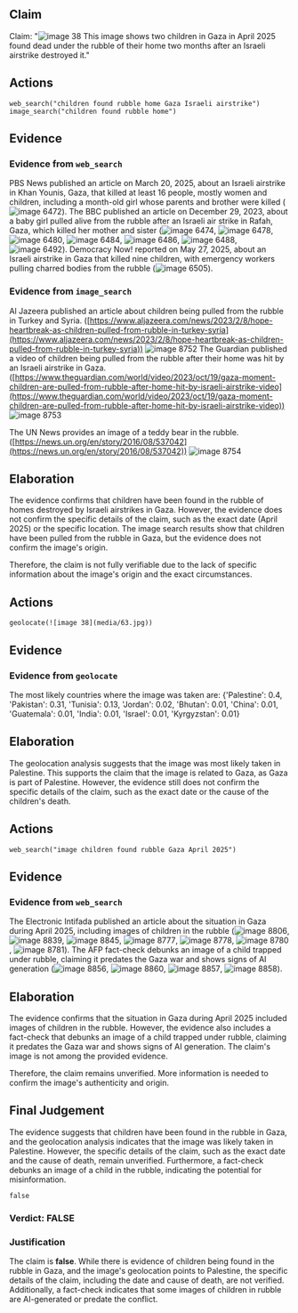 ## Claim
Claim: "![image 38](media/63.jpg) This image shows two children in Gaza in April 2025 found dead under the rubble of their home two months after an Israeli airstrike destroyed it."

## Actions
```
web_search("children found rubble home Gaza Israeli airstrike")
image_search("children found rubble home")
```

## Evidence
### Evidence from `web_search`
PBS News published an article on March 20, 2025, about an Israeli airstrike in Khan Younis, Gaza, that killed at least 16 people, mostly women and children, including a month-old girl whose parents and brother were killed (![image 6472](media/2025-08-29_19-54-1756497295-024126.jpg)). The BBC published an article on December 29, 2023, about a baby girl pulled alive from the rubble after an Israeli air strike in Rafah, Gaza, which killed her mother and sister (![image 6474](media/2025-08-29_19-55-1756497302-077142.jpg), ![image 6478](media/2025-08-29_19-55-1756497303-065916.jpg), ![image 6480](media/2025-08-29_19-55-1756497303-443718.jpg), ![image 6484](media/2025-08-29_19-55-1756497304-065669.jpg), ![image 6486](media/2025-08-29_19-55-1756497304-582401.jpg), ![image 6488](media/2025-08-29_19-55-1756497305-099235.jpg), ![image 6492](media/2025-08-29_19-55-1756497306-463528.jpg)). Democracy Now! reported on May 27, 2025, about an Israeli airstrike in Gaza that killed nine children, with emergency workers pulling charred bodies from the rubble (![image 6505](media/2025-08-29_19-55-1756497313-117806.jpg)).


### Evidence from `image_search`
Al Jazeera published an article about children being pulled from the rubble in Turkey and Syria. ([https://www.aljazeera.com/news/2023/2/8/hope-heartbreak-as-children-pulled-from-rubble-in-turkey-syria](https://www.aljazeera.com/news/2023/2/8/hope-heartbreak-as-children-pulled-from-rubble-in-turkey-syria)) ![image 8752](media/2025-08-30_00-08-1756512530-233003.jpg) The Guardian published a video of children being pulled from the rubble after their home was hit by an Israeli airstrike in Gaza. ([https://www.theguardian.com/world/video/2023/oct/19/gaza-moment-children-are-pulled-from-rubble-after-home-hit-by-israeli-airstrike-video](https://www.theguardian.com/world/video/2023/oct/19/gaza-moment-children-are-pulled-from-rubble-after-home-hit-by-israeli-airstrike-video)) ![image 8753](media/2025-08-30_00-08-1756512530-366370.jpg)

The UN News provides an image of a teddy bear in the rubble. ([https://news.un.org/en/story/2016/08/537042](https://news.un.org/en/story/2016/08/537042)) ![image 8754](media/2025-08-30_00-08-1756512530-586230.jpg)


## Elaboration
The evidence confirms that children have been found in the rubble of homes destroyed by Israeli airstrikes in Gaza. However, the evidence does not confirm the specific details of the claim, such as the exact date (April 2025) or the specific location. The image search results show that children have been pulled from the rubble in Gaza, but the evidence does not confirm the image's origin.

Therefore, the claim is not fully verifiable due to the lack of specific information about the image's origin and the exact circumstances.


## Actions
```
geolocate(![image 38](media/63.jpg))
```

## Evidence
### Evidence from `geolocate`
The most likely countries where the image was taken are: {'Palestine': 0.4, 'Pakistan': 0.31, 'Tunisia': 0.13, 'Jordan': 0.02, 'Bhutan': 0.01, 'China': 0.01, 'Guatemala': 0.01, 'India': 0.01, 'Israel': 0.01, 'Kyrgyzstan': 0.01}

## Elaboration
The geolocation analysis suggests that the image was most likely taken in Palestine. This supports the claim that the image is related to Gaza, as Gaza is part of Palestine. However, the evidence still does not confirm the specific details of the claim, such as the exact date or the cause of the children's death.


## Actions
```
web_search("image children found rubble Gaza April 2025")
```

## Evidence
### Evidence from `web_search`
The Electronic Intifada published an article about the situation in Gaza during April 2025, including images of children in the rubble (![image 8806](media/2025-08-30_00-10-1756512628-094539.jpg), ![image 8839](media/2025-08-30_00-10-1756512641-819020.jpg), ![image 8845](media/2025-08-30_00-10-1756512649-021948.jpg), ![image 8777](media/2025-08-30_00-10-1756512609-551218.jpg), ![image 8778](media/2025-08-30_00-10-1756512612-082488.jpg), ![image 8780](media/2025-08-30_00-10-1756512615-414761.jpg), ![image 8781](media/2025-08-30_00-10-1756512616-756601.jpg)). The AFP fact-check debunks an image of a child trapped under rubble, claiming it predates the Gaza war and shows signs of AI generation (![image 8856](media/2025-08-30_00-11-1756512663-734945.jpg), ![image 8860](media/2025-08-30_00-11-1756512676-128120.jpg), ![image 8857](media/2025-08-30_00-11-1756512665-771895.jpg), ![image 8858](media/2025-08-30_00-11-1756512670-045798.jpg)).


## Elaboration
The evidence confirms that the situation in Gaza during April 2025 included images of children in the rubble. However, the evidence also includes a fact-check that debunks an image of a child trapped under rubble, claiming it predates the Gaza war and shows signs of AI generation. The claim's image is not among the provided evidence.

Therefore, the claim remains unverified. More information is needed to confirm the image's authenticity and origin.


## Final Judgement
The evidence suggests that children have been found in the rubble in Gaza, and the geolocation analysis indicates that the image was likely taken in Palestine. However, the specific details of the claim, such as the exact date and the cause of death, remain unverified. Furthermore, a fact-check debunks an image of a child in the rubble, indicating the potential for misinformation.

`false`

### Verdict: FALSE

### Justification
The claim is **false**. While there is evidence of children being found in the rubble in Gaza, and the image's geolocation points to Palestine, the specific details of the claim, including the date and cause of death, are not verified. Additionally, a fact-check indicates that some images of children in rubble are AI-generated or predate the conflict.
